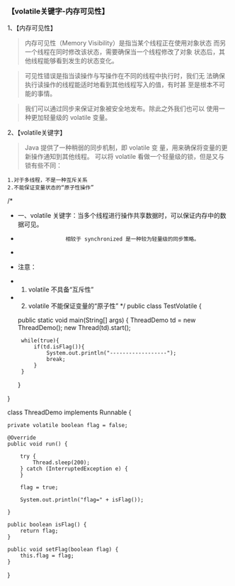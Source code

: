 ### 【volatile关键字-内存可见性】
1、【内存可见性】
> 内存可见性（Memory Visibility）是指当某个线程正在使用对象状态
  而另一个线程在同时修改该状态，需要确保当一个线程修改了对象
  状态后，其他线程能够看到发生的状态变化。
  
  > 可见性错误是指当读操作与写操作在不同的线程中执行时，我们无
    法确保执行读操作的线程能适时地看到其他线程写入的值，有时甚
    至是根本不可能的事情。


> 我们可以通过同步来保证对象被安全地发布。除此之外我们也可以
  使用一种更加轻量级的 volatile 变量。
  
2、【volatile关键字】
> Java 提供了一种稍弱的同步机制，即 volatile 变
  量，用来确保将变量的更新操作通知到其他线程。
  可以将 volatile 看做一个轻量级的锁，但是又与
  锁有些不同：
```
1.对于多线程，不是一种互斥关系
2.不能保证变量状态的“原子性操作” 
```
/*
 * 一、volatile 关键字：当多个线程进行操作共享数据时，可以保证内存中的数据可见。
 * 					  相较于 synchronized 是一种较为轻量级的同步策略。
 * 
 * 注意：
 * 1. volatile 不具备“互斥性”
 * 2. volatile 不能保证变量的“原子性”
 */
public class TestVolatile {
	
	public static void main(String[] args) {
		ThreadDemo td = new ThreadDemo();
		new Thread(td).start();
		
		while(true){
			if(td.isFlag()){
				System.out.println("------------------");
				break;
			}
		}
		
	}

}

class ThreadDemo implements Runnable {

	private volatile boolean flag = false;

	@Override
	public void run() {
		
		try {
			Thread.sleep(200);
		} catch (InterruptedException e) {
		}

		flag = true;
		
		System.out.println("flag=" + isFlag());

	}

	public boolean isFlag() {
		return flag;
	}

	public void setFlag(boolean flag) {
		this.flag = flag;
	}

}
